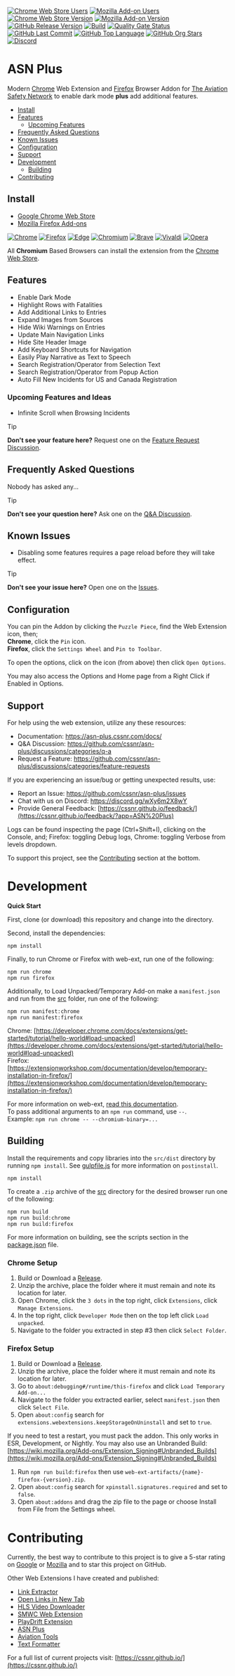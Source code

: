[![Chrome Web Store Users](https://img.shields.io/chrome-web-store/users/phcbcnpmcbkcnijkpfohkdmcofcofibh?logo=google&logoColor=white&label=users)](https://chromewebstore.google.com/detail/asn-plus/phcbcnpmcbkcnijkpfohkdmcofcofibh)
[![Mozilla Add-on Users](https://img.shields.io/amo/users/asn-plus?logo=mozilla&logoColor=white&label=users)](https://addons.mozilla.org/addon/asn-plus)
[![Chrome Web Store Version](https://img.shields.io/chrome-web-store/v/phcbcnpmcbkcnijkpfohkdmcofcofibh?label=chrome&logo=googlechrome)](https://chromewebstore.google.com/detail/asn-plus/phcbcnpmcbkcnijkpfohkdmcofcofibh)
[![Mozilla Add-on Version](https://img.shields.io/amo/v/asn-plus?label=firefox&logo=firefox)](https://addons.mozilla.org/addon/asn-plus)
[![GitHub Release Version](https://img.shields.io/github/v/release/cssnr/asn-plus?logo=github&logoColor=white)](https://github.com/cssnr/asn-plus/releases/latest)
[![Build](https://img.shields.io/github/actions/workflow/status/cssnr/asn-plus/build.yaml?logo=github&logoColor=white&label=build)](https://github.com/cssnr/asn-plus/actions/workflows/build.yaml)
[![Quality Gate Status](https://sonarcloud.io/api/project_badges/measure?project=cssnr_asn-plus&metric=alert_status)](https://sonarcloud.io/summary/new_code?id=cssnr_asn-plus)
[![GitHub Last Commit](https://img.shields.io/github/last-commit/cssnr/asn-plus?logo=github&logoColor=white&label=updated)](https://github.com/cssnr/asn-plus/graphs/commit-activity)
[![GitHub Top Language](https://img.shields.io/github/languages/top/cssnr/asn-plus?logo=htmx&logoColor=white)](https://github.com/cssnr/asn-plus)
[![GitHub Org Stars](https://img.shields.io/github/stars/cssnr?style=flat&logo=github&logoColor=white)](https://cssnr.github.io/)
[![Discord](https://img.shields.io/discord/899171661457293343?logo=discord&logoColor=white&label=discord&color=7289da)](https://discord.gg/wXy6m2X8wY)
# ASN Plus

Modern [Chrome](https://chromewebstore.google.com/detail/asn-plus/phcbcnpmcbkcnijkpfohkdmcofcofibh)
Web Extension and [Firefox](https://addons.mozilla.org/addon/asn-plus)
Browser Addon for [The Aviation Safety Network](https://asn.flightsafety.org/)
to enable dark mode **plus** add additional features.

*   [Install](#install)
*   [Features](#features)
    -   [Upcoming Features](#upcoming-features-and-ideas)
*   [Frequently Asked Questions](#frequently-asked-questions)
*   [Known Issues](#known-issues)
*   [Configuration](#configuration)
*   [Support](#support)
*   [Development](#development)
    -   [Building](#building)
*   [Contributing](#Contributing)

## Install

*   [Google Chrome Web Store](https://chromewebstore.google.com/detail/asn-plus/phcbcnpmcbkcnijkpfohkdmcofcofibh)
*   [Mozilla Firefox Add-ons](https://addons.mozilla.org/addon/asn-plus)

[![Chrome](https://raw.githubusercontent.com/smashedr/logo-icons/master/browsers/chrome_48.png)](https://chromewebstore.google.com/detail/asn-plus/phcbcnpmcbkcnijkpfohkdmcofcofibh)
[![Firefox](https://raw.githubusercontent.com/smashedr/logo-icons/master/browsers/firefox_48.png)](https://addons.mozilla.org/addon/asn-plus)
[![Edge](https://raw.githubusercontent.com/smashedr/logo-icons/master/browsers/edge_48.png)](https://chromewebstore.google.com/detail/asn-plus/phcbcnpmcbkcnijkpfohkdmcofcofibh)
[![Chromium](https://raw.githubusercontent.com/smashedr/logo-icons/master/browsers/chromium_48.png)](https://chromewebstore.google.com/detail/asn-plus/phcbcnpmcbkcnijkpfohkdmcofcofibh)
[![Brave](https://raw.githubusercontent.com/smashedr/logo-icons/master/browsers/brave_48.png)](https://chromewebstore.google.com/detail/asn-plus/phcbcnpmcbkcnijkpfohkdmcofcofibh)
[![Vivaldi](https://raw.githubusercontent.com/smashedr/logo-icons/master/browsers/vivaldi_48.png)](https://chromewebstore.google.com/detail/asn-plus/phcbcnpmcbkcnijkpfohkdmcofcofibh)
[![Opera](https://raw.githubusercontent.com/smashedr/logo-icons/master/browsers/opera_48.png)](https://chromewebstore.google.com/detail/asn-plus/phcbcnpmcbkcnijkpfohkdmcofcofibh)

All **Chromium** Based Browsers can install the extension from the
[Chrome Web Store](https://chromewebstore.google.com/detail/asn-plus/phcbcnpmcbkcnijkpfohkdmcofcofibh).

## Features

*   Enable Dark Mode
*   Highlight Rows with Fatalities
*   Add Additional Links to Entries
*   Expand Images from Sources
*   Hide Wiki Warnings on Entries
*   Update Main Navigation Links
*   Hide Site Header Image
*   Add Keyboard Shortcuts for Navigation
*   Easily Play Narrative as Text to Speech
*   Search Registration/Operator from Selection Text
*   Search Registration/Operator from Popup Action
*   Auto Fill New Incidents for US and Canada Registration

### Upcoming Features and Ideas

*   Infinite Scroll when Browsing Incidents

> [!TIP]
> **Don't see your feature here?**
> Request one on the [Feature Request Discussion](https://github.com/cssnr/asn-plus/discussions/categories/feature-requests).

## Frequently Asked Questions

Nobody has asked any...

> [!TIP]
> **Don't see your question here?**
> Ask one on the [Q&A Discussion](https://github.com/cssnr/asn-plus/discussions/categories/q-a).

## Known Issues

*   Disabling some features requires a page reload before they will take effect.

> [!TIP]
> **Don't see your issue here?**
> Open one on the [Issues](https://github.com/cssnr/asn-plus/issues).

## Configuration

You can pin the Addon by clicking the `Puzzle Piece`, find the Web Extension icon, then;  
**Chrome**, click the `Pin` icon.  
**Firefox**, click the `Settings Wheel` and `Pin to Toolbar`.

To open the options, click on the icon (from above) then click `Open Options`.

You may also access the Options and Home page from a Right Click if Enabled in Options.

## Support

For help using the web extension, utilize any these resources:

- Documentation: https://asn-plus.cssnr.com/docs/
- Q&A Discussion: https://github.com/cssnr/asn-plus/discussions/categories/q-a
- Request a Feature: https://github.com/cssnr/asn-plus/discussions/categories/feature-requests

If you are experiencing an issue/bug or getting unexpected results, use:

- Report an Issue: https://github.com/cssnr/asn-plus/issues
- Chat with us on Discord: https://discord.gg/wXy6m2X8wY
- Provide General Feedback: [https://cssnr.github.io/feedback/](https://cssnr.github.io/feedback/?app=ASN%20Plus)

Logs can be found inspecting the page (Ctrl+Shift+I), clicking on the Console, and;
Firefox: toggling Debug logs, Chrome: toggling Verbose from levels dropdown.

To support this project, see the [Contributing](#Contributing) section at the bottom.

# Development

**Quick Start**

First, clone (or download) this repository and change into the directory.

Second, install the dependencies:
```shell
npm install
```

Finally, to run Chrome or Firefox with web-ext, run one of the following:
```shell
npm run chrome
npm run firefox
```

Additionally, to Load Unpacked/Temporary Add-on make a `manifest.json` and run from the [src](src) folder, run one of the following:
```shell
npm run manifest:chrome
npm run manifest:firefox
```

Chrome: [https://developer.chrome.com/docs/extensions/get-started/tutorial/hello-world#load-unpacked](https://developer.chrome.com/docs/extensions/get-started/tutorial/hello-world#load-unpacked)  
Firefox: [https://extensionworkshop.com/documentation/develop/temporary-installation-in-firefox/](https://extensionworkshop.com/documentation/develop/temporary-installation-in-firefox/)

For more information on web-ext, [read this documentation](https://extensionworkshop.com/documentation/develop/web-ext-command-reference/).  
To pass additional arguments to an `npm run` command, use `--`.  
Example: `npm run chrome -- --chromium-binary=...`

## Building

Install the requirements and copy libraries into the `src/dist` directory by running `npm install`.
See [gulpfile.js](gulpfile.js) for more information on `postinstall`.
```shell
npm install
```

To create a `.zip` archive of the [src](src) directory for the desired browser run one of the following:
```shell
npm run build
npm run build:chrome
npm run build:firefox
```

For more information on building, see the scripts section in the [package.json](package.json) file.

### Chrome Setup

1.  Build or Download a [Release](https://github.com/cssnr/asn-plus/releases).
1.  Unzip the archive, place the folder where it must remain and note its location for later.
1.  Open Chrome, click the `3 dots` in the top right, click `Extensions`, click `Manage Extensions`.
1.  In the top right, click `Developer Mode` then on the top left click `Load unpacked`.
1.  Navigate to the folder you extracted in step #3 then click `Select Folder`.

### Firefox Setup

1.  Build or Download a [Release](https://github.com/cssnr/asn-plus/releases).
1.  Unzip the archive, place the folder where it must remain and note its location for later.
1.  Go to `about:debugging#/runtime/this-firefox` and click `Load Temporary Add-on...`
1.  Navigate to the folder you extracted earlier, select `manifest.json` then click `Select File`.
1.  Open `about:config` search for `extensions.webextensions.keepStorageOnUninstall` and set to `true`.

If you need to test a restart, you must pack the addon. This only works in ESR, Development, or Nightly.
You may also use an Unbranded Build: [https://wiki.mozilla.org/Add-ons/Extension_Signing#Unbranded_Builds](https://wiki.mozilla.org/Add-ons/Extension_Signing#Unbranded_Builds)

1.  Run `npm run build:firefox` then use `web-ext-artifacts/{name}-firefox-{version}.zip`.
1.  Open `about:config` search for `xpinstall.signatures.required` and set to `false`.
1.  Open `about:addons` and drag the zip file to the page or choose Install from File from the Settings wheel.

# Contributing

Currently, the best way to contribute to this project is to give a 5-star rating on
[Google](https://chromewebstore.google.com/detail/asn-plus/phcbcnpmcbkcnijkpfohkdmcofcofibh) or
[Mozilla](https://addons.mozilla.org/addon/asn-plus) and to star this project on GitHub.

Other Web Extensions I have created and published:

- [Link Extractor](https://github.com/cssnr/link-extractor)
- [Open Links in New Tab](https://github.com/cssnr/open-links-in-new-tab)
- [HLS Video Downloader](https://github.com/cssnr/hls-video-downloader)
- [SMWC Web Extension](https://github.com/cssnr/smwc-web-extension)
- [PlayDrift Extension](https://github.com/cssnr/playdrift-extension)
- [ASN Plus](https://github.com/cssnr/asn-plus)
- [Aviation Tools](https://github.com/cssnr/aviation-tools)
- [Text Formatter](https://github.com/cssnr/text-formatter)

For a full list of current projects visit: [https://cssnr.github.io/](https://cssnr.github.io/)
